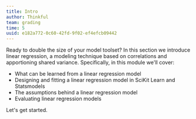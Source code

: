 ```yaml
---
title: Intro
author: Thinkful
team: grading
time: 5
uuid: e182a772-0c60-42fd-9f02-ef4efcb09442
---
```


Ready to double the size of your model toolset? In this section we  introduce linear regression, a modeling technique based on correlations and apportioning shared variance. Specifically, in this module we'll cover:

* What can be learned from a linear regression model
* Designing and fitting a linear regression model in SciKit Learn and Statsmodels
* The assumptions behind a linear regression model
* Evaluating linear regression models

Let's get started.
